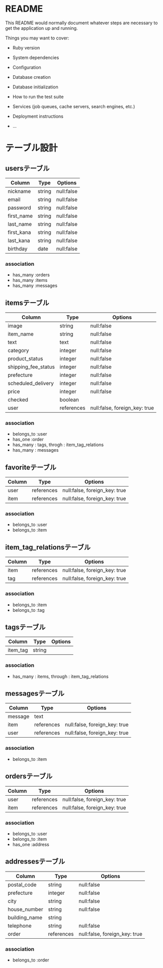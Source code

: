 # README

This README would normally document whatever steps are necessary to get the
application up and running.

Things you may want to cover:

* Ruby version

* System dependencies

* Configuration

* Database creation

* Database initialization

* How to run the test suite

* Services (job queues, cache servers, search engines, etc.)

* Deployment instructions

* ...




# テーブル設計
<!-- マークダウン記法で記述 -->

<!-- ユーザー管理機能のテーブル -->
## usersテーブル

| Column     | Type    | Options    |
| ---------- | ------- | ---------- |
| nickname   | string  | null:false |
| email      | string  | null:false |
| password   | string  | null:false |
| first_name | string  | null:false |
| last_name  | string  | null:false |
| first_kana | string  | null:false |
| last_kana  | string  | null:false |
| birthday   | date    | null:false |


### association

- has_many :orders
- has_many :items
- has_many :messages

<!-- 商品情報のテーブル -->
## itemsテーブル

| Column              | Type       | Options                       |
| ------------------- | ---------- | ----------------------------- |
| image               | string     | null:false                    |
| item_name           | string     | null:false                    |
| text                | text       | null:false                    |
| category            | integer    | null:false                    |
| product_status      | integer    | null:false                    |
| shipping_fee_status | integer    | null:false                    |
| prefecture          | integer    | null:false                    |
| scheduled_delivery  | integer    | null:false                    |
| price               | integer    | null:false                    |
| checked             | boolean    |                               |
| user                | references | null:false, foreign_key: true |

### association

- belongs_to :user
- has_one :order
- has_many : tags, throgh : item_tag_relations
- has_many : messages

<!-- お気に入り情報のテーブル(userとitemの中間テーブル) -->
## favoriteテーブル
| Column | Type       | Options                       |
| ------ | ---------- | ----------------------------- |
| user   | references | null:false, foreign_key: true |
| item   | references | null:false, foreign_key: true |

### association

- belongs_to :user
- belongs_to :item

<!-- 商品/タグ情報の中間テーブル -->
## item_tag_relationsテーブル
| Column | Type       | Options                       |
| ------ | ---------- | ----------------------------- |
| item   | references | null:false, foreign_key: true |
| tag    | references | null:false, foreign_key: true |

### association

- belongs_to :item
- belongs_to :tag

<!-- タグ情報のテーブル -->
## tagsテーブル
| Column   | Type   | Options |
| -------- | ------ | ------- |
| item_tag | string |         |

### association

- has_many : items, through : item_tag_relations

<!-- メッセージのテーブル -->
## messagesテーブル
| Column  | Type       | Options                       |
| ------- | ---------- | ----------------------------- |
| message | text       |                               |
| item    | references | null:false, foreign_key: true |
| user    | references | null:false, foreign_key: true |

### association

- belongs_to :item

<!-- 購入情報のテーブル -->
## ordersテーブル

| Column      | Type       | Options                       |
| ----------- | ---------- | ----------------------------  |
| user        | references | null:false, foreign_key: true |
| item        | references | null:false, foreign_key: true |

### association

- belongs_to :user
- belongs_to :item
- has_one :address

<!-- 配送先住所のテーブル -->
## addressesテーブル

| Column        | Type       | Options                       |
| ------------- | ---------- | ----------------------------  |
| postal_code   | string     | null:false                    |
| prefecture    | integer    | null:false                    |
| city          | string     | null:false                    |
| house_number  | string     | null:false                    |
| building_name | string     |                               |
| telephone     | string     | null:false                    |
| order         | references | null:false, foreign_key: true |

### association

- belongs_to :order
